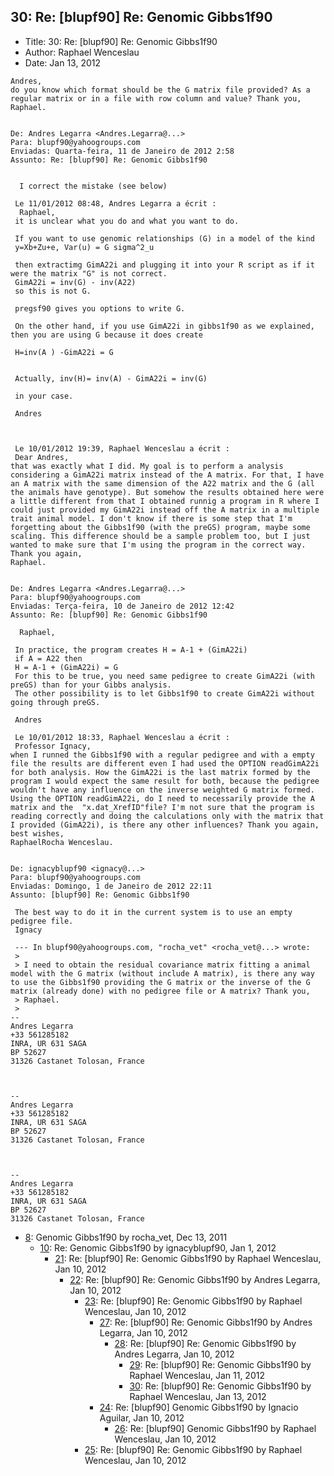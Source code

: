 ## 30: Re: [blupf90] Re: Genomic Gibbs1f90

- Title: 30: Re: [blupf90] Re: Genomic Gibbs1f90
- Author: Raphael Wenceslau
- Date: Jan 13, 2012

```
Andres,
do you know which format should be the G matrix file provided? As a regular matrix or in a file with row column and value? Thank you,
Raphael.


De: Andres Legarra <Andres.Legarra@...>
Para: blupf90@yahoogroups.com 
Enviadas: Quarta-feira, 11 de Janeiro de 2012 2:58
Assunto: Re: [blupf90] Re: Genomic Gibbs1f90
 

  I correct the mistake (see below)

 Le 11/01/2012 08:48, Andres Legarra a écrit :
  Raphael,
 it is unclear what you do and what you want to do.

 If you want to use genomic relationships (G) in a model of the kind
 y=Xb+Zu+e, Var(u) = G sigma^2_u

 then extractimg GimA22i and plugging it into your R script as if it were the matrix "G" is not correct.
 GimA22i = inv(G) - inv(A22) 
 so this is not G.

 pregsf90 gives you options to write G.

 On the other hand, if you use GimA22i in gibbs1f90 as we explained, then you are using G because it does create

 H=inv(A ) -GimA22i = G


 Actually, inv(H)= inv(A) - GimA22i = inv(G)

 in your case.

 Andres



 Le 10/01/2012 19:39, Raphael Wenceslau a écrit :
 Dear Andres,
that was exactly what I did. My goal is to perform a analysis considering a GimA22i matrix instead of the A matrix. For that, I have an A matrix with the same dimension of the A22 matrix and the G (all the animals have genotype). But somehow the results obtained here were a little different from that I obtained runnig a program in R where I could just provided my GimA22i instead off the A matrix in a multiple trait animal model. I don't know if there is some step that I'm forgetting about the Gibbs1f90 (with the preGS) program, maybe some scaling. This difference should be a sample problem too, but I just wanted to make sure that I'm using the program in the correct way.
Thank you again,
Raphael.      


De: Andres Legarra <Andres.Legarra@...>
Para: blupf90@yahoogroups.com
Enviadas: Terça-feira, 10 de Janeiro de 2012 12:42
Assunto: Re: [blupf90] Re: Genomic Gibbs1f90
 
  Raphael,

 In practice, the program creates H = A-1 + (GimA22i)
 if A = A22 then 
 H = A-1 + (GimA22i) = G
 For this to be true, you need same pedigree to create GimA22i (with preGS) than for your Gibbs analysis.
 The other possibility is to let Gibbs1f90 to create GimA22i without going through preGS.

 Andres

 Le 10/01/2012 18:33, Raphael Wenceslau a écrit :
 Professor Ignacy,
when I runned the Gibbs1f90 with a regular pedigree and with a empty file the results are different even I had used the OPTION readGimA22i for both analysis. How the GimA22i is the last matrix formed by the program I would expect the same result for both, because the pedigree wouldn't have any influence on the inverse weighted G matrix formed. Using the OPTION readGimA22i, do I need to necessarily provide the A matrix and the  "x.dat_XrefID"file? I'm not sure that the program is reading correctly and doing the calculations only with the matrix that I provided (GimA22i), is there any other influences? Thank you again, best wishes,
RaphaelRocha Wenceslau.  


De: ignacyblupf90 <ignacy@...>
Para: blupf90@yahoogroups.com
Enviadas: Domingo, 1 de Janeiro de 2012 22:11
Assunto: [blupf90] Re: Genomic Gibbs1f90
 
 The best way to do it in the current system is to use an empty pedigree file.
 Ignacy

 --- In blupf90@yahoogroups.com, "rocha_vet" <rocha_vet@...> wrote:
 >
 > I need to obtain the residual covariance matrix fitting a animal model with the G matrix (without include A matrix), is there any way to use the Gibbs1f90 providing the G matrix or the inverse of the G matrix (already done) with no pedigree file or A matrix? Thank you,
 > Raphael.
 >
-- 
Andres Legarra
+33 561285182
INRA, UR 631 SAGA
BP 52627
31326 Castanet Tolosan, France



-- 
Andres Legarra
+33 561285182
INRA, UR 631 SAGA
BP 52627
31326 Castanet Tolosan, France



-- 
Andres Legarra
+33 561285182
INRA, UR 631 SAGA
BP 52627
31326 Castanet Tolosan, France
```

- [8](0008.md): Genomic Gibbs1f90 by rocha_vet, Dec 13, 2011
    - [10](0010.md): Re: Genomic Gibbs1f90 by ignacyblupf90, Jan 1, 2012
        - [21](0021.md): Re: [blupf90] Re: Genomic Gibbs1f90 by Raphael Wenceslau, Jan 10, 2012
            - [22](0022.md): Re: [blupf90] Re: Genomic Gibbs1f90 by Andres Legarra, Jan 10, 2012
                - [23](0023.md): Re: [blupf90] Re: Genomic Gibbs1f90 by Raphael Wenceslau, Jan 10, 2012
                    - [27](0027.md): Re: [blupf90] Re: Genomic Gibbs1f90 by Andres Legarra, Jan 10, 2012
                        - [28](0028.md): Re: [blupf90] Re: Genomic Gibbs1f90 by Andres Legarra, Jan 10, 2012
                            - [29](0029.md): Re: [blupf90] Re: Genomic Gibbs1f90 by Raphael Wenceslau, Jan 11, 2012
                            - [30](0030.md): Re: [blupf90] Re: Genomic Gibbs1f90 by Raphael Wenceslau, Jan 13, 2012
                    - [24](0024.md): Re: [blupf90] Genomic Gibbs1f90 by Ignacio Aguilar, Jan 10, 2012
                        - [26](0026.md): Re: [blupf90] Genomic Gibbs1f90 by Raphael Wenceslau, Jan 10, 2012
                - [25](0025.md): Re: [blupf90] Re: Genomic Gibbs1f90 by Raphael Wenceslau, Jan 10, 2012
